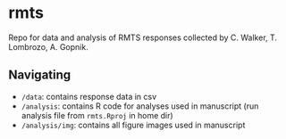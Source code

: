 # rmts

Repo for data and analysis of RMTS responses collected by C. Walker, T. Lombrozo, A. Gopnik.

## Navigating
- `/data`: contains response data in csv
- `/analysis`: contains R code for analyses used in manuscript (run analysis file from `rmts.Rproj` in home dir)
- `/analysis/img`: contains all figure images used in manuscript


